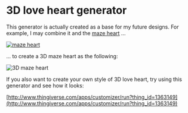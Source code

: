 # 3D love heart generator

This generator is actually created as a base for my future designs. For example, I may combine it and the [maze heart](http://www.thingiverse.com/thing:1319161) ... 

[![maze heart](http://thingiverse-production-new.s3.amazonaws.com/renders/e8/e6/c5/5d/85/2f2bc72fc3149439ccabeb41bf9d5cd2_preview_featured.JPG)](http://www.thingiverse.com/thing:1319161)

... to create a 3D maze heart as the following:

![3D maze heart](http://thingiverse-production-new.s3.amazonaws.com/renders/31/78/af/8b/2e/924d8ba4bbc555efcf43905fc1a39219_preview_featured.jpg)

If you also want to create your own style of 3D love heart, try using this generator and see how it looks:

[http://www.thingiverse.com/apps/customizer/run?thing_id=1363149](http://www.thingiverse.com/apps/customizer/run?thing_id=1363149)

